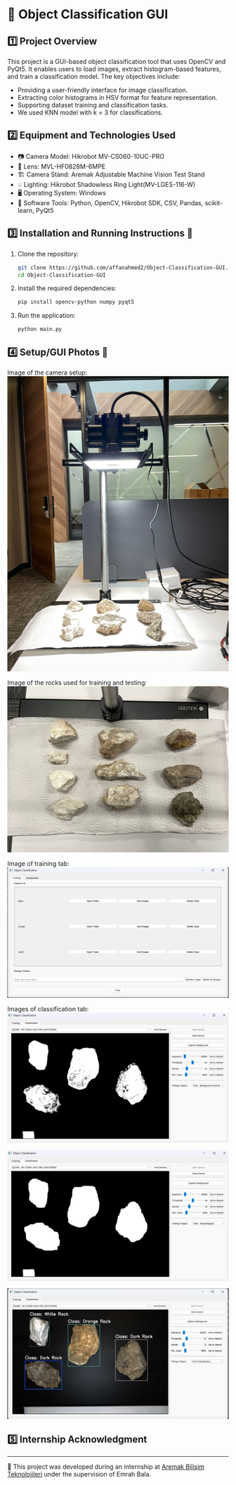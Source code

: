 # 📖 Object Classification GUI

## 1️⃣ Project Overview
This project is a GUI-based object classification tool that uses OpenCV and PyQt5. It enables users to load images, extract histogram-based features, and train a classification model. The key objectives include:
- Providing a user-friendly interface for image classification.
- Extracting color histograms in HSV format for feature representation.
- Supporting dataset training and classification tasks.
- We used KNN model with k = 3 for classifications.

## 2️⃣ Equipment and Technologies Used

- 📷 Camera Model: Hikrobot MV-CS060-10UC-PRO
- 🔬 Lens: MVL-HF0828M-6MPE
- 🏗 Camera Stand: Aremak Adjustable Machine Vision Test Stand
- 💡 Lighting: Hikrobot Shadowless Ring Light(MV-LGES-116-W)
- 🖥️ Operating System: Windows
- 🔧 Software Tools: Python, OpenCV, Hikrobot SDK, CSV, Pandas, scikit-learn, PyQt5


## 3️⃣ Installation and Running Instructions 🚀

1. Clone the repository:
   ```sh
   git clone https://github.com/affanahmed2/Object-Classification-GUI.git
   cd Object-Classification-GUI
   ```
2. Install the required dependencies:
   ```sh
   pip install opencv-python numpy pyqt5
   ```
3. Run the application:
   ```sh
   python main.py
   ```
  
   
## 4️⃣ Setup/GUI Photos 📸

Image of the camera setup:
![Setup Image](sample_data/setup.jpeg)

Image of the rocks used for training and testing:
![Rocks Image](sample_data/rock_samples.jpeg)

Image of training tab:
![Training Image](sample_data/training.png)

Images of classification tab:
![Threshold Image](sample_data/classification_threshold.png)

![Morphological Image](sample_data/classification_morphological.png)

![Final Image](sample_data/classification_final.png)

## 5️⃣ Internship Acknowledgment
---
🏢 This project was developed during an internship at [Aremak Bilişim Teknolojileri](https://www.aremak.com.tr) under the supervision of Emrah Bala.

